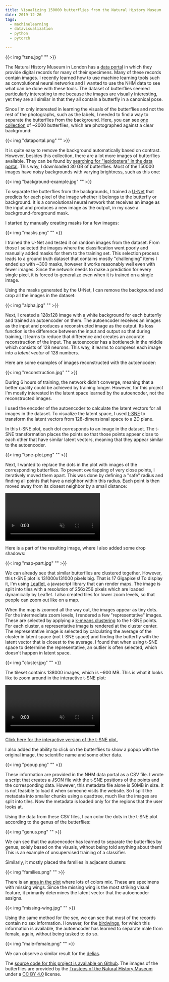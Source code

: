 ```yaml
---
title: Visualizing 150000 butterflies from the Natural History Museum
date: 2019-12-26
tags:
  - machinelearning
  - datavisualization
  - python
  - pytorch

---
```


{{< img "tsne.jpg" "" >}}

The Natural History Museum in London has a [data portal](https://data.nhm.ac.uk/) in which they provide digital records for many of their specimens.
Many of these records contain images.
I recently learned how to use machine learning tools such as convolutional neural networks and I wanted to use the NHM data to see what can be done with these tools.
The dataset of butterflies seemed particularly interesting to me because the images are visually interesting, yet they are all similar in that they all contain a butterfly in a canonical pose.

<!--more-->

Since I'm only interested in learning the visuals of the butterflies and not the rest of the photographs, such as the labels, I needed to find a way to separate the butterflies from the background.
Here, you can see [one collection](https://data.nhm.ac.uk/dataset/56e711e6-c847-4f99-915a-6894bb5c5dea/resource/05ff2255-c38a-40c9-b657-4ccb55ab2feb?view_id=6ba121d1-da26-4ee1-81fa-7da11e68f68e&filters=project%3Apapilionoidea+new+types+digitisation+project) of ~2000 butterflies, which are photographed against a clear background:

{{< img "dataportal.png" "" >}}

It is quite easy to remove the background automatically based on contrast.
However, besides this collection, there are a lot more images of butterflies available.
They can be found by [searching for "lepidoptera" in the data portal](https://data.nhm.ac.uk/dataset/56e711e6-c847-4f99-915a-6894bb5c5dea/resource/05ff2255-c38a-40c9-b657-4ccb55ab2feb?q=lepidoptera&field=associatedMediaCount&view_id=6ba121d1-da26-4ee1-81fa-7da11e68f68e&value=).
This way, I downloaded 30 GB of butterflies.
Most of the 150000 images have noisy backgrounds with varying brightness, such as this one:

{{< img "background-example.jpg" "" >}}

To separate the butterflies from the backgrounds, I trained a [U-Net](https://en.wikipedia.org/wiki/U-Net) that predicts for each pixel of the image whether it belongs to the butterfly or background.
It is a convolutional neural network that receives an image as the input and produces a new image as the output, in my case a background-foreground mask.

I started by manually creating masks for a few images:

{{< img "masks.png" "" >}}

I trained the U-Net and tested it on random images from the dataset.
From those I selected the images where the classification went poorly and manually added masks for them to the training set.
This selection process leads to a ground truth dataset that contains mostly "challenging" items
I ended up with ~300 masks, however it works reasonably well even with fewer images.
Since the network needs to make a prediction for every single pixel, it is forced to generalize even when it is trained on a single image.

Using the masks generated by the U-Net, I can remove the background and crop all the images in the dataset:

{{< img "alpha.jpg" "" >}}

Next, I created a 128x128 image with a white background for each butterfly and trained an autoencoder on them.
The autoencoder receives an images as the input and produces a reconstructed image as the output.
Its loss function is the difference between the input and output so that during training, it learns to reduce that difference and creates an accurate reconstruction of the input.
The autoencoder has a bottleneck in the middle which consists of 128 neurons.
This way, it learns to compress each image into a *latent vector* of 128 numbers.

Here are some examples of images reconstructed with the autoencoder:

{{< img "reconstruction.jpg" "" >}}

During 6 hours of training, the network didn't converge, meaning that a better quality could be achieved by training longer.
However, for this project I'm mostly interested in the latent space learned by the autoencoder, not the reconstructed images.

I used the encoder of the autoencoder to calculate the latent vectors for all images in the dataset.
To visualize the latent space, I used [t-SNE](https://en.wikipedia.org/wiki/T-distributed_stochastic_neighbor_embedding) to transform the latent vectors from 128-dimensional space to a 2D plane.

In this t-SNE plot, each dot corresponds to an image in the dataset.
The t-SNE transformation places the points so that those points appear close to each other that have similar latent vectors, meaning that they appear similar to the autoencoder.

{{< img "tsne-plot.png" "" >}}

Next, I wanted to replace the dots in the plot with images of the corresponding butterflies.
To prevent overlapping of very close points, I iteratively moved them apart.
This was done by defining a "safe" radius and finding all points that have a neighbor within this radius.
Each point is then moved away from its closest neighbor by a small distance:

<video autoplay loop muted><source src="/article/butterflies/move_points.mp4" type="video/mp4"/></video>

Here is a part of the resulting image, where I also added some drop shadows:

{{< img "map-part.jpg" "" >}}

We can already see that similar butterflies are clustered together.
However, this t-SNE plot is 131000x131000 pixels big.
That is 17 Gigapixels!
To display it, I'm using [Leaflet](https://leafletjs.com/), a javascript library that can render maps.
The image is split into tiles with a resolution of 256x256 pixels which are loaded dynamically by Leaflet.
I also created tiles for lower zoom levels, so that people can zoom out like on a map.

When the map is zoomed all the way out, the images appear as tiny dots.
For the intermediate zoom levels, I rendered a few "representative" images.
These are selected by applying a [k-means clustering](https://en.wikipedia.org/wiki/K-means_clustering) to the t-SNE points.
For each cluster, a representative image is rendered at the cluster center.
The representative image is selected by calculating the average of the cluster in latent space (not t-SNE space) and finding the butterfly with the latent vector that is closest to the average.
I found that when using t-SNE space to determine the representative, an outlier is often selected, which doesn't happen in latent space.

{{< img "cluster.jpg" "" >}}

The tileset contains 138000 images, which is ~900 MB.
This is what it looks like to zoom around in the interactive t-SNE plot:

<video autoplay loop muted><source src="/article/butterflies/zoom.mp4" type="video/mp4"/></video>

[Click here for the interactive version of the t-SNE plot.](https://marian42.de/butterflies/)

I also added the ability to click on the butterflies to show a popup with the original image, the scientific name and some other data.

{{< img "popup.png" "" >}}

These information are provided in the NHM data portal as a CSV file.
I wrote a script that creates a JSON file with the t-SNE positions of the points and the corresponding data.
However, this metadata file alone is 50MB in size.
It is not feasible to load it when someone visits the website.
So I split the metadata into smaller chunks using a quadtree, much like the images are split into tiles.
Now the metadata is loaded only for the regions that the user looks at.

Using the data from these CSV files, I can color the dots in the t-SNE plot according to the genus of the butterflies:

{{< img "genus.png" "" >}}

We can see that the autoencoder has learned to separate the butterflies by genus, solely based on the visuals, without being told anything about them!
This is an example of unsupervised training of a classifier.

Similarly, it mostly placed the families in adjacent clusters:

{{< img "families.png" "" >}}

There is an [area in the plot](https://marian42.de/butterflies/?-0.15302,0.12622,13) where lots of colors mix.
These are specimens with missing wings.
Since the missing wing is the most striking visual feature, it primarily determines the latent vector that the autoencoder assigns.

{{< img "missing-wing.jpg" "" >}}

Using the same method for the sex, we can see that most of the records contain no sex information.
However, for the [birdwings](https://marian42.de/butterflies/?-0.40247,-0.76001,12), for which this information is available, the autoencoder has learned to separate male from female, again, without being tasked to do so.

{{< img "male-female.png" "" >}}

We can observe a similar result for the [delias](https://marian42.de/butterflies/?-0.23245,0.17975,14).

The [source code for this project is available on Github](https://github.com/marian42/butterflies).
The images of the butterflies are provided by the [Trustees of the Natural History Museum](https://data.nhm.ac.uk/) under a [CC BY 4.0](https://creativecommons.org/licenses/by/4.0/) license.